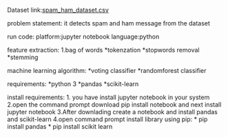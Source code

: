 Dataset link:[spam_ham_dataset.csv](https://github.com/sriganesh2004/naan-mudhalvan/files/13228854/spam_ham_dataset.csv)

problem statement: it detects spam and ham message from the dataset

run code: platform:jupyter notebook language:python

feature extraction: 1.bag of words *tokenzation *stopwords removal *stemming

machine learning algorithm: *voting classifier *randomforest classifier

requirements: *python 3 *pandas *scikit-learn

install requirements: 1. you have install jupyter notebook in your system 2.open the command prompt download pip install notebook and next install jupyter notebook 3.After downlading create a notebook and install pandas and scikit-learn 4.open command prompt install library using pip: * pip install pandas * pip install scikit learn
